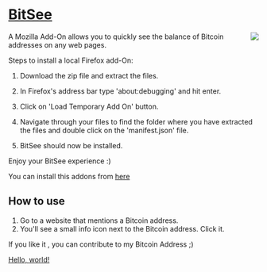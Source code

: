 # [BitSee](https://addons.mozilla.org/en-US/firefox/addon/bitsee1/)
[<img align="right" src="https://addons.cdn.mozilla.net/static/img/addons-buttons/AMO-button_1.png">](https://addons.mozilla.org/firefox/addon/bitsee1?target=_blank)
</a>

A Mozilla Add-On allows you to quickly see the balance of Bitcoin addresses on any web pages.



Steps to install a local Firefox add-On:

1. Download the zip file and extract the files.

2. In Firefox's address bar type 'about:debugging' and hit enter.

3. Click on 'Load Temporary Add On' button.


4. Navigate through your files to find the folder where you have extracted the files and double click on the 'manifest.json' file.


5. BitSee should now be installed.

Enjoy your BitSee experience :)


You can install this addons from [here](https://addons.mozilla.org/en-US/firefox/addon/bitsee1/)

How to use
----------

1. Go to a website that mentions a Bitcoin address.
2. You'll see a small info icon next to the Bitcoin address. Click it.


If you like it , you can contribute to my Bitcoin Address ;)


<a href="http://example.com/" target="_blank">Hello, world!</a>
